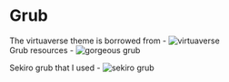# Grub
The virtuaverse theme is borrowed from - ![virtuaverse](https://github.com/Patato777/dotfiles/tree/main/grub) \
Grub resources - ![gorgeous grub](https://github.com/Jacksaur/Gorgeous-GRUB)

Sekiro grub that I used - ![sekiro grub](https://github.com/semimqmo/sekiro_grub_theme)
